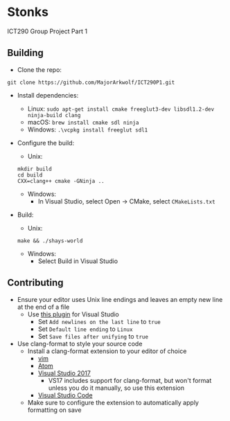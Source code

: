 # Stonks
ICT290 Group Project Part 1

## Building
* Clone the repo:
```
git clone https://github.com/MajorArkwolf/ICT290P1.git
```

* Install dependencies:
    * Linux: `sudo apt-get install cmake freeglut3-dev libsdl1.2-dev ninja-build clang`
    * macOS: `brew install cmake sdl ninja`
    * Windows: `.\vcpkg install freeglut sdl1`

* Configure the build:
    * Unix:
    ```
    mkdir build
    cd build
    CXX=clang++ cmake -GNinja ..
    ```
    * Windows:
        * In Visual Studio, select Open → CMake, select `CMakeLists.txt`

* Build:
    * Unix:
    ```
    make && ./shays-world
    ```
    * Windows:
        * Select Build in Visual Studio

## Contributing
* Ensure your editor uses Unix line endings and leaves an empty new line at
    the end of a file
    * Use [this plugin](https://marketplace.visualstudio.com/items?itemName=JakubBielawa.LineEndingsUnifier)
      for Visual Studio
        * Set `Add newlines on the last line` to `true`
        * Set `Default line ending` to `Linux`
        * Set `Save files after unifying` to `true`
* Use clang-format to style your source code
    * Install a clang-format extension to your editor of choice
        * [vim](https://github.com/rhysd/vim-clang-format)
        * [Atom](https://atom.io/packages/clang-format)
        * [Visual Studio 2017](https://marketplace.visualstudio.com/items?itemName=mynkow.FormatdocumentonSave)
            * VS17 includes support for clang-format, but won't format
                unless you do it manually, so use this extension
        * [Visual Studio Code](https://marketplace.visualstudio.com/items?itemName=xaver.clang-format)
    * Make sure to configure the extension to automatically apply formatting on
        save
